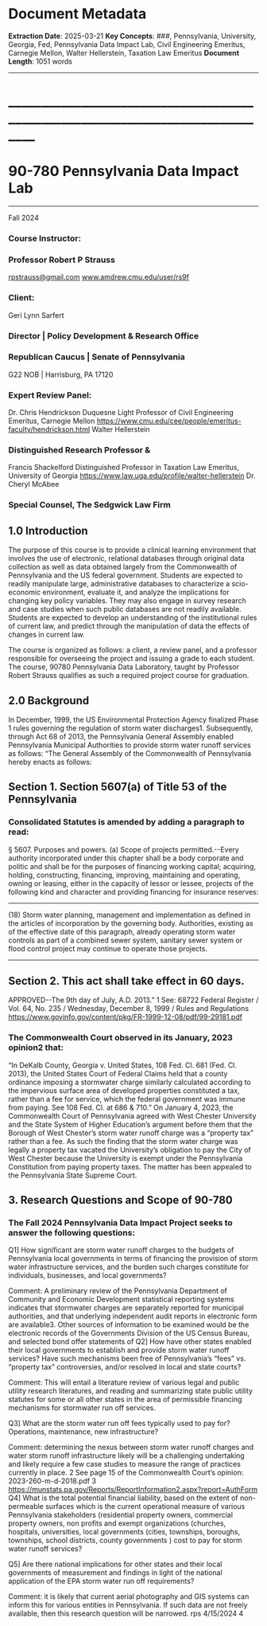 # Document Metadata

**Extraction Date**: 2025-03-21
**Key Concepts**: ###, Pennsylvania, University, Georgia, Fed, Pennsylvania Data Impact Lab, Civil Engineering Emeritus, Carnegie Mellon, Walter Hellerstein, Taxation Law Emeritus
**Document Length**: 1051 words

---

# ______________________________________________________________________________
# 90-780 Pennsylvania Data Impact Lab

______________________________________________________________________________
Fall 2024
### Course Instructor:

### Professor Robert P Strauss

rpstrauss@gmail.com
www.amdrew.cmu.edu/user/rs9f
### Client:

Geri Lynn Sarfert
### Director | Policy Development & Research Office

### Republican Caucus | Senate of Pennsylvania

G22 NOB | Harrisburg, PA 17120
### Expert Review Panel:

Dr. Chris Hendrickson
Duquesne Light Professor of Civil Engineering Emeritus, Carnegie Mellon
https://www.cmu.edu/cee/people/emeritus-faculty/hendrickson.html
Walter Hellerstein
### Distinguished Research Professor &

Francis Shackelford Distinguished Professor in Taxation Law Emeritus, University of Georgia
https://www.law.uga.edu/profile/walter-hellerstein
Dr. Cheryl McAbee
### Special Counsel, The Sedgwick Law Firm

## 1.0 Introduction

The purpose of this course is to provide a clinical learning environment that involves the use
of electronic, relational databases through original data collection as well as data obtained largely
from the Commonwealth of Pennsylvania and the US federal government. Students are expected
to readily manipulate large, administrative databases to characterize a scio-economic
environment, evaluate it, and analyze the implications for changing key policy variables. They
may also engage in survey research and case studies when such public databases are not readily
available. Students are expected to develop an understanding of the institutional rules of current
law, and predict through the manipulation of data the effects of changes in current law.

The course is organized as follows: a client, a review panel, and a professor responsible for
overseeing the project and issuing a grade to each student. The course, 90780 Pennsylvania Data
Laboratory, taught by Professor Robert Strauss qualifies as such a required project course for
graduation.
## 2.0 Background

In December, 1999, the US Environmental Protection Agency finalized Phase 1 rules
governing the regulation of storm water discharges1. Subsequently, through Act 68 of 2013, the
Pennsylvania General Assembly enabled Pennsylvania Municipal Authorities to provide storm
water runoff services as follows:
“The General Assembly of the Commonwealth of Pennsylvania
hereby enacts as follows:
## Section 1. Section 5607(a) of Title 53 of the Pennsylvania

### Consolidated Statutes is amended by adding a paragraph to read:

§ 5607. Purposes and powers.
(a) Scope of projects permitted.--Every authority
incorporated under this chapter shall be a body corporate and
politic and shall be for the purposes of financing working
capital; acquiring, holding, constructing, financing, improving,
maintaining and operating, owning or leasing, either in the
capacity of lessor or lessee, projects of the following kind and
character and providing financing for insurance reserves:
* * *
(18) Storm water planning, management and implementation
as defined in the articles of incorporation by the governing
body. Authorities, existing as of the effective date of this
paragraph, already operating storm water controls as part of
a combined sewer system, sanitary sewer system or flood
control project may continue to operate those projects.
* * *
## Section 2. This act shall take effect in 60 days.

APPROVED--The 9th day of July, A.D. 2013.”
1 See: 68722 Federal Register / Vol. 64, No. 235 / Wednesday, December 8, 1999 / Rules and Regulations
https://www.govinfo.gov/content/pkg/FR-1999-12-08/pdf/99-29181.pdf
### The Commonwealth Court observed in its January, 2023 opinion2 that:

“In DeKalb County, Georgia v. United States, 108 Fed. Cl. 681 (Fed. Cl. 2013), the United
States Court of Federal Claims held that a county ordinance imposing a stormwater charge
similarly calculated according to the impervious surface area of developed properties constituted
a tax, rather than a fee for service, which the federal government was immune from paying. See
108 Fed. Cl. at 686 & 710.”
On January 4, 2023, the Commonwealth Court of Pennsylvania agreed with West Chester
University and the State System of Higher Education’s argument before them that the Borough
of West Chester’s storm water runoff charge was a “property tax” rather than a fee. As such the
finding that the storm water charge was legally a property tax vacated the University’s obligation
to pay the City of West Chester because the University is exempt under the Pennsylvania
Constitution from paying property taxes. The matter has been appealed to the Pennsylvania State
Supreme Court.
## 3. Research Questions and Scope of 90-780

### The Fall 2024 Pennsylvania Data Impact Project seeks to answer the following questions:

Q1] How significant are storm water runoff charges to the budgets of Pennsylvania local
governments in terms of financing the provision of storm water infrastructure services, and the
burden such charges constitute for individuals, businesses, and local governments?

Comment: A preliminary review of the Pennsylvania Department of Community and Economic
Development statistical reporting systems indicates that stormwater charges are separately
reported for municipal authorities, and that underlying independent audit reports in electronic
form are available3. Other sources of information to be examined would be the electronic records
of the Governments Division of the US Census Bureau, and selected bond offer statements of
Q2] How have other states enabled their local governments to establish and provide storm water
runoff services? Have such mechanisms been free of Pennsylvania’s “fees” vs. “property tax”
controversies, and/or resolved in local and state courts?

Comment: This will entail a literature review of various legal and public utility research
literatures, and reading and summarizing state public utility statutes for some or all other states in
the area of permissible financing mechanisms for stormwater run off services.

Q3] What are the storm water run off fees typically used to pay for? Operations, maintenance,
new infrastructure?

Comment: determining the nexus between storm water runoff charges and water storm runoff
infrastructure likely will be a challenging undertaking and likely require a few case studies to
measure the range of practices currently in place.
2 See page 15 of the Commonwealth Court’s opinion: 2023-260-m-d-2018.pdf
3 https://munstats.pa.gov/Reports/ReportInformation2.aspx?report=AuthForm
Q4] What is the total potential financial liability, based on the extent of non-permeable surfaces
which is the current operational measure of various Pennsylvania stakeholders (residential
property owners, commercial property owners, non profits and exempt organizations (churches,
hospitals, universities, local governments (cities, townships, boroughs, townships, school
districts, county governments ) cost to pay for storm water runoff services?

Q5] Are there national implications for other states and their local governments of measurement
and findings in light of the national application of the EPA storm water run off requirements?

Comment: it is likely that current aerial photography and GIS systems can inform this for
various entities in Pennsylvania. If such data are not freely available, then this research question
will be narrowed.
rps 4/15/2024
4